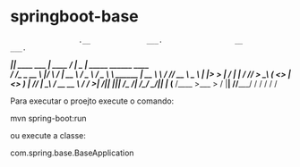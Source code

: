 # springboot-base

                     .__              ___.                  __           ___.                         
  ___________________|__| ____    ____\_ |__   ____   _____/  |_         \_ |__ _____    ______ ____  
 /  ___/\____ \_  __ \  |/    \  / ___\| __ \ /  _ \ /  _ \   __\  ______ | __ \\__  \  /  ___// __ \ 
 \___ \ |  |_> >  | \/  |   |  \/ /_/  > \_\ (  <_> |  <_> )  |   /_____/ | \_\ \/ __ \_\___ \\  ___/ 
/____  >|   __/|__|  |__|___|  /\___  /|___  /\____/ \____/|__|           |___  (____  /____  >\___  >
     \/ |__|                 \//_____/     \/                                 \/     \/     \/     \/ 

Para executar o proejto execute o comando:

mvn spring-boot:run

ou execute a classe:

com.spring.base.BaseApplication
